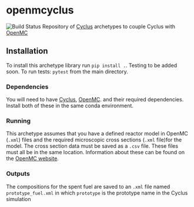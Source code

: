 # openmcyclus
![Build Status](https://github.com/abachma2/openmcyclus/actions/workflows/test-openmcyclus.yml/badge.svg?branch=main)
Repository of [Cyclus](https://fuelcycle.org/) archetypes to couple Cyclus with [OpenMC](https://docs.openmc.org/en/develop/pythonapi/generated/openmc.run.html)

## Installation 
To install this archetype library run ``pip install .``. Testing 
to be added soon.
To run tests: ``pytest`` from the main directory.

### Dependencies
You will need to have [Cyclus](www.github.com/cyclus/cyclus), [OpenMC](https://docs.openmc.org).
and their required dependencies. Install both of these in the same conda environment.

### Running
This archetype assumes that you have a defined reactor model in OpenMC (``.xml``) 
files and the 
required microscopic cross sections (``.xml`` file)for the model. The cross 
section data must be saved as a ``.csv`` file. These files must 
all be in the same location. Information about 
these can be found on the [OpenMC website](https://docs.openmc.org). 

### Outputs
The compositions for the spent fuel are saved to an ``.xml`` file named 
``prototype_fuel.xml`` in which ``prototype`` is the prototype name in 
the Cyclus simulation
